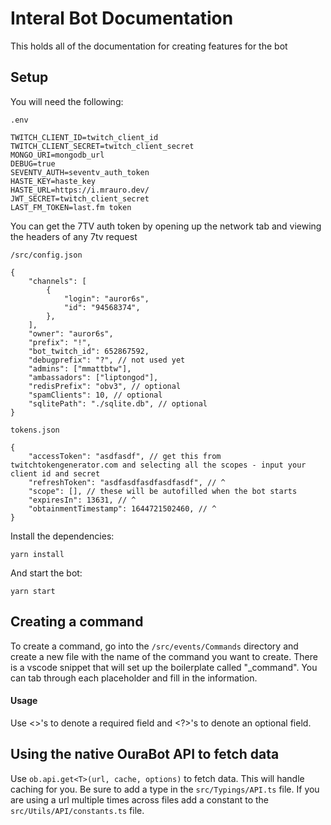 # Interal Bot Documentation

This holds all of the documentation for creating features for the bot

## Setup

You will need the following:

`.env`

```
TWITCH_CLIENT_ID=twitch_client_id
TWITCH_CLIENT_SECRET=twitch_client_secret
MONGO_URI=mongodb_url
DEBUG=true
SEVENTV_AUTH=seventv_auth_token
HASTE_KEY=haste_key
HASTE_URL=https://i.mrauro.dev/
JWT_SECRET=twitch_client_secret
LAST_FM_TOKEN=last.fm token
```

You can get the 7TV auth token by opening up the network tab and viewing the headers of any 7tv request

`/src/config.json`

```jsonc
{
	"channels": [
		{
			"login": "auror6s",
			"id": "94568374",
		},
	],
	"owner": "auror6s",
	"prefix": "!",
	"bot_twitch_id": 652867592,
	"debugprefix": "?", // not used yet
	"admins": ["mmattbtw"],
	"ambassadors": ["liptongod"],
	"redisPrefix": "obv3", // optional
	"spamClients": 10, // optional
	"sqlitePath": "./sqlite.db", // optional
}
```

`tokens.json`

```jsonc
{
	"accessToken": "asdfasdf", // get this from twitchtokengenerator.com and selecting all the scopes - input your client id and secret
	"refreshToken": "asdfasdfasdfasdfasdf", // ^
	"scope": [], // these will be autofilled when the bot starts
	"expiresIn": 13631, // ^
	"obtainmentTimestamp": 1644721502460, // ^
}
```

Install the dependencies:

`yarn install`

And start the bot:

`yarn start`

## Creating a command

To create a command, go into the `/src/events/Commands` directory and create a new file with the name of the command you want to create. There is a vscode snippet that
will set up the boilerplate called "\_command". You can tab through each placeholder and fill in the information.

#### Usage

Use <>'s to denote a required field and <?>'s to denote an optional field.

## Using the native OuraBot API to fetch data

Use `ob.api.get<T>(url, cache, options)` to fetch data. This will handle caching for you. Be sure to add a type in the `src/Typings/API.ts` file. If you are using a url
multiple times across files add a constant to the `src/Utils/API/constants.ts` file.
